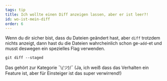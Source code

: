 ```yaml
---
tags: tip
title: Ich wollte einen Diff anzeigen lassen, aber er ist leer?!
id: wo-ist-mein-diff
order: 6
---
```


Wenn du dir sicher bist, dass du Dateien geändert hast, aber `diff` trotzdem nichts anzeigt, dann hast du die Dateien wahrcheinlich schon ge-`add`-et und musst deswegen ein spezielles Flag verwenden.

```git
git diff --staged
```

Das gehört zur Kategorie &macr;\\_(ツ)_/&macr; (Ja, ich weiß dass das Verhalten ein Feature ist, aber für Einsteiger ist das super verwirrend!)